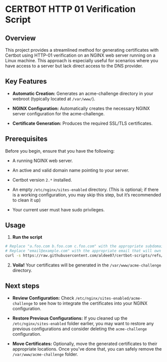 # CERTBOT HTTP 01 Verification Script

## Overview

This project provides a streamlined method for generating certificates with Certbot using HTTP-01 verification on an NGINX web server running on a Linux machine. This approach is especially useful for scenarios where you have access to a server but lack direct access to the DNS provider.

## Key Features

- **Automatic Creation:** Generates an acme-challenge directory in your webroot (typically located at `/var/www/`).

- **NGINX Configuration:** Automatically creates the necessary NGINX server configuration for the acme-challenge.

- **Certificate Generation:** Produces the required SSL/TLS certificates.

## Prerequisites

Before you begin, ensure that you have the following:

- A running NGINX web server.

- An active and valid domain name pointing to your server.

- Certbot version `2.*` installed.

- An empty `/etc/nginx/sites-enabled` directory. (This is optional; if there is a working configuration, you may skip this step, but it’s recommended to clean it up)

- Your current user must have sudo privileges.

## Usage

1. **Run the script**

```bash
# Replace "a.foo.com b.foo.com c.foo.com" with the appropriate subdomain.
# Replace "email@example.com" with the appropriate email that will own the certificates.
curl -s https://raw.githubusercontent.com/aldee07/certbot-scripts/refs/heads/main/http01-verification/acme-generate | sudo bash -s -- -d "a.foo.com b.foo.com c.foo.com" -e "email@example.com"
```

2. **Voila!** Your certificates will be generated in the `/var/www/acme-challenge` directory.

## Next steps

- **Review Configuration:** Check `/etc/nginx/sites-enabled/acme-challenge` to see how to integrate the certificates into your NGINX configuration.

- **Restore Previous Configurations:** If you cleaned up the `/etc/nginx/sites-enabled` folder earlier, you may want to restore any previous configurations and consider deleting the `acme-challenge` configuration.

- **Move Certificates:** Optionally, move the generated certificates to their appropriate locations. Once you’ve done that, you can safely remove the `/var/www/acme-challenge` folder.
